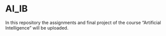 # AI_IB
In this repository the assignments and final project of the course “Artificial Intelligence” will be uploaded.
